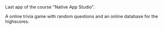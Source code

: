 Last app of the course "Native App Studio".

A online trivia game with random questions and an online database for the highscores.
